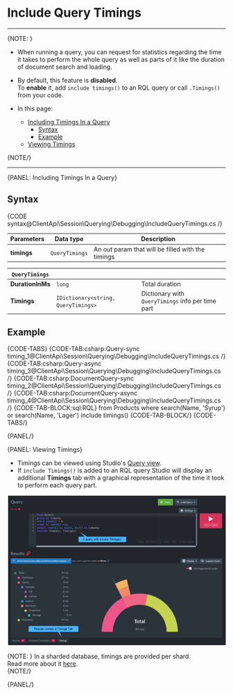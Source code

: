 # Include Query Timings

---

{NOTE: }

* When running a query, you can request for statistics regarding 
  the time it takes to perform the whole query as well as parts 
  of it like the duration of document search and loading.  
* By default, this feature is **disabled**.  
  To **enable** it, add `include timings()` to an RQL query or call 
  `.Timings()` from your code.  

* In this page:  
    * [Including Timings In a Query](../../../../client-api/session/querying/debugging/query-timings#including-timings-in-a-query)  
        * [Syntax](../../../../client-api/session/querying/debugging/query-timings#syntax)  
        * [Example](../../../../client-api/session/querying/debugging/query-timings#example)
    * [Viewing Timings](../../../../client-api/session/querying/debugging/query-timings#viewing-timings)  

{NOTE/}

---

{PANEL: Including Timings In a Query}

## Syntax

{CODE syntax@ClientApi\Session\Querying\Debugging\IncludeQueryTimings.cs /}

| Parameters | Data type | Description |
| - | - | - |
| __timings__ | `QueryTimings` | An _out_ param that will be filled with the timings |

| `QueryTimings` | | |
| - | - | - |
| __DurationInMs__ | `long` | Total duration |
| __Timings__ | `IDictionary<string, QueryTimings>` | Dictionary with `QueryTimings` info per time part |

## Example

{CODE-TABS}
{CODE-TAB:csharp:Query-sync timing_1@ClientApi\Session\Querying\Debugging\IncludeQueryTimings.cs /}
{CODE-TAB:csharp:Query-async timing_3@ClientApi\Session\Querying\Debugging\IncludeQueryTimings.cs /}
{CODE-TAB:csharp:DocumentQuery-sync timing_2@ClientApi\Session\Querying\Debugging\IncludeQueryTimings.cs /}
{CODE-TAB:csharp:DocumentQuery-async timing_4@ClientApi\Session\Querying\Debugging\IncludeQueryTimings.cs /}
{CODE-TAB-BLOCK:sql:RQL}
from Products
where search(Name, 'Syrup') or search(Name, 'Lager')
include timings()
{CODE-TAB-BLOCK/}
{CODE-TABS/}

{PANEL/}

{PANEL: Viewing Timings}

* Timings can be viewed using Studio's [Query view](../../../../studio/database/queries/query-view).  
* If `include Timings()` is added to an RQL query Studio will display an additional **Timings** tab 
  with a graphical representation of the time it took to perform each query part.   

![Figure 1. Include timings graphical results](images/include-timings.png "Include timings results")

{NOTE: }
In a sharded database, timings are provided per shard.  
Read more about it [here](../../../../sharding/querying#timing-queries).  
{NOTE/}

{PANEL/}
